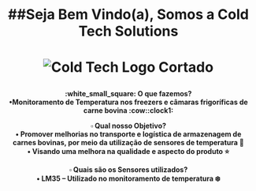 <center> 
  <h1> ##Seja Bem Vindo(a), Somos a Cold Tech Solutions  <h1/>

![Cold Tech Logo Cortado](https://user-images.githubusercontent.com/125835466/229378370-f43af001-7f98-4ade-8337-5ad1edf9bc5d.jpg)

<h4>:white_small_square: O que fazemos? <br/>
•Monitoramento de Temperatura nos freezers e câmaras frigoríficas de carne bovina :cow::clock1: <br/>

:white_small_square: Qual nosso Objetivo? <br/>
• Promover melhorias no transporte e logística de armazenagem de carnes bovinas, por meio da utilização de sensores de temperatura :articulated_lorry: <br/>
• Visando uma melhora na qualidade e aspecto do produto :star:<br/>

:white_small_square: Quais são os Sensores utilizados? <br/>
•	LM35 – Utilizado no monitoramento de temperatura :snowflake: <br/>
<center/>
  
